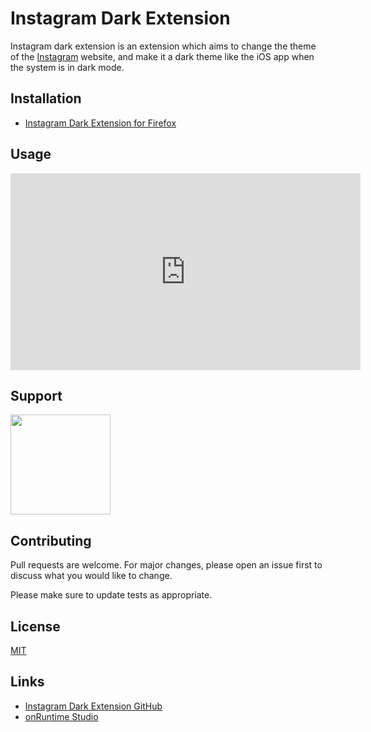 # Instagram Dark Extension

Instagram dark extension is an extension which aims to change the theme of the [Instagram](https://instagram.com) website, and make it a dark theme like the iOS app when the system is in dark mode.

## Installation

* [Instagram Dark Extension for Firefox](https://addons.mozilla.org/fr/firefox/addon/instagram-dark)

## Usage

<iframe width="560" height="315" src="https://www.youtube.com/embed/5rN5d45Rt7Y" frameborder="0" allow="accelerometer; autoplay; encrypted-media; gyroscope; picture-in-picture" allowfullscreen></iframe>

## Support

<a href="https://www.patreon.com/onruntime">
	<img src="https://c5.patreon.com/external/logo/become_a_patron_button@2x.png" width="160">
</a>

## Contributing
Pull requests are welcome. For major changes, please open an issue first to discuss what you would like to change.

Please make sure to update tests as appropriate.

## License
[MIT](https://choosealicense.com/licenses/mit/)

## Links

* [Instagram Dark Extension GitHub](https://github.com/onRuntime/instagram-dark-extension)
* [onRuntime Studio](https://onruntime.com)
